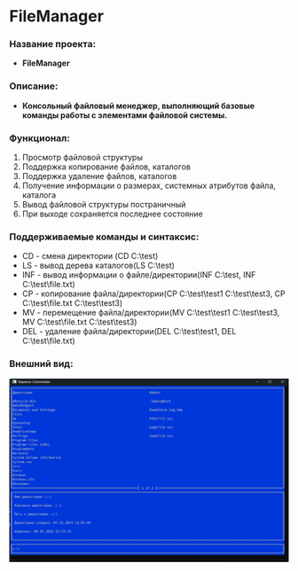 # FileManager
### Название проекта:
 - **FileManager**

### Описание:
- **Консольный файловый менеджер, выполняющий базовые команды работы с элементами
файловой системы.**

### Функционал:
1. Просмотр файловой структуры
2. Поддержка копирование файлов, каталогов
3. Поддержка удаление файлов, каталогов
4. Получение информации о размерах, системных атрибутов файла, каталога
5. Вывод файловой структуры постраничный
6. При выходе сохраняется последнее состояние

### Поддерживаемые команды и синтаксис:
- CD  - смена директории (CD C:\test)
- LS - вывод дерева каталогов(LS C:\test)
- INF - вывод информации о файле/директории(INF C:\test, INF C:\test\file.txt)
- CP - копирование файла/директории(CP C:\test\test1 C:\test\test3, CP C:\test\file.txt C:\test\test3)
- MV - перемещение файла/директории(MV C:\test\test1 C:\test\test3, MV C:\test\file.txt C:\test\test3)
- DEL - удаление файла/директории(DEL C:\test\test1, DEL C:\test\file.txt)

### Внешний вид:
![Пример Внешнего Вида](https://github.com/Hmster/FileManager/blob/master/FileManager.jpg)
